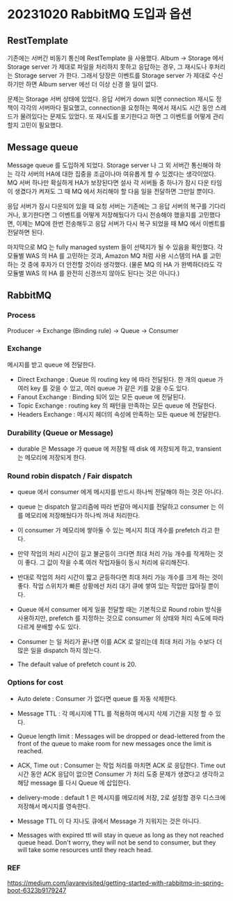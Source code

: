 # 20231020 RabbitMQ 도입과 옵션

## RestTemplate
기존에는 서버간 비동기 통신에 RestTemplate 을 사용했다.
Album -> Storage 에서 Storage server 가 제대로 파일을 처리하지 못하고 응답하는 경우, 그 재시도나 후처리는 Storage server 가 한다.
그래서 당장은 이벤트를 Storage server 가 제대로 수신하기만 하면 Album server 에선 더 이상 신경 쓸 일이 없다.

문제는 Storage 서버 상태에 있었다.
응답 서버가 down 되면 connection 재시도 정책이 각각의 서버마다 필요했고, connection을 요청하는 쪽에서 재시도 시간 동안 스레드가 물려있다는 문제도 있었다.
또 재시도를 포기한다고 하면 그 이벤트를 어떻게 관리할지 고민이 필요했다.

## Message queue
Message queue 를 도입하게 되었다. Storage server 나 그 외 서버간 통신해야 하는 각각 서버의 HA에 대한 집중을 조금이나마 여유롭게 할 수 있겠다는 생각이었다.
MQ 서버 하나만 확실하게 HA가 보장된다면 설사 각 서버들 중 하나가 잠시 다운 타임이 생겼다가 켜져도 그 때 MQ 에서 처리해야 할 다음 일을 전달하면 그만일 뿐이다.

응답 서버가 잠시 다운되어 있을 때 요청 서버는 기존에는 그 응답 서버의 복구를 기다리거나, 포기한다면 그 이벤트를 어떻게 저장해뒀다가 다시 전송해야 했을지를 고민했다면,
이제는 MQ에 한번 전송해두고 응답 서버가 다시 복구 되었을 때 MQ 에서 이벤트를 전달하면 된다.

마지막으로 MQ 는 fully managed system 들이 선택지가 될 수 있음을 확인했다.
각 모듈별 WAS 의 HA 를 고민하는 것과, Amazon MQ 처럼 사용 시스템의 HA 를 고민하는 것 중에 후자가 더 안전할 것이라 생각했다.
(물론 MQ 의 HA 가 완벽하더라도 각 모듈별 WAS 의 HA 를 완전히 신경쓰지 않아도 된다는 것은 아니다.)

## RabbitMQ

### Process
Producer -> Exchange (Binding rule) -> Queue -> Consumer

### Exchange
메시지를 받고 queue 에 전달한다.
- Direct Exchange : Queue 의 routing key 에 따라 전달된다. 한 개의 queue 가 여러 key 를 갖을 수 있고, 여러 queue 가 같은 키를 갖을 수도 있다.
- Fanout Exchange : Binding 되어 있는 모든 queue 에 전달된다.
- Topic Exchange : routing key 의 패턴을 만족하는 모든 queue 에 전달한다.
- Headers Exchange : 메시지 헤더의 속성에 만족하는 모든 queue 에 전달한다.

### Durability (Queue or Message)
- durable 은 Message 가 queue 에 저장될 때 disk 에 저장되게 하고, transient 는 메모리에 저장되게 한다.

### Round robin dispatch / Fair dispatch
- queue 에서 consumer 에게 메시지를 반드시 하나씩 전달해야 하는 것은 아니다.
- queue 는 dispatch 알고리즘에 따라 번갈아 메시지를 전달하고 consumer 는 이를 메모리에 저장해뒀다가 하나씩 꺼내 처리한다.
- 이 consumer 가 메모리에 쌓아둘 수 있는 메시지 최대 개수를 prefetch 라고 한다.

- 만약 작업의 처리 시간이 길고 불균등이 크다면 최대 처리 가능 개수를 작게하는 것이 좋다. 그 값이 작을 수록 여러 작업자들이 동시 처리에 유리해진다.
- 반대로 작업의 처리 시간이 짧고 균등하다면 최대 처리 가능 개수를 크게 하는 것이 좋다. 작업 스위치가 빠른 상황에선 처리 대기 큐에 쌓여 있는 작업만 많아질 뿐이다.

- Queue 에서 consumer 에게 일을 전달할 때는 기본적으로 Round robin 방식을 사용하지만, prefetch 를 지정하는 것으로 consumer 의 상태와 처리 속도에 따라 다르게 분배할 수도 있다.
- Consumer 는 일 처리가 끝나면 이를 ACK 로 알리는데 최대 처리 가능 수보다 더 많은 일을 dispatch 하지 않는다.

- The default value of prefetch count is 20.

### Options for cost
- Auto delete : Consumer 가 없다면 queue 를 자동 삭제한다.
- Message TTL : 각 메시지에 TTL 를 적용하여 메시지 삭제 기간을 지정 할 수 있다.
- Queue length limit : Messages will be dropped or dead-lettered from the front of the queue to make room for new messages once the limit is reached.
- ACK, Time out : Consumer 는 작업 처리를 마치면 ACK 로 응답한다. Time out 시간 동안 ACK 응답이 없으면 Consumer 가 처리 도중 문제가 생겼다고 생각하고 해당 message 를 다시 Queue 에 삽입한다.
- delivery-mode : default 1 은 메시지를 메모리에 저장, 2로 설정할 경우 디스크에 저장해서 메시지를 영속한다. 

- Message TTL 이 다 지나도 큐에서 Message 가 지워지는 것은 아니다.
- Messages with expired ttl will stay in queue as long as they not reached queue head. Don't worry, they will not be send to consumer, but they will take some resources until they reach head.

### REF
https://medium.com/javarevisited/getting-started-with-rabbitmq-in-spring-boot-6323b9179247
